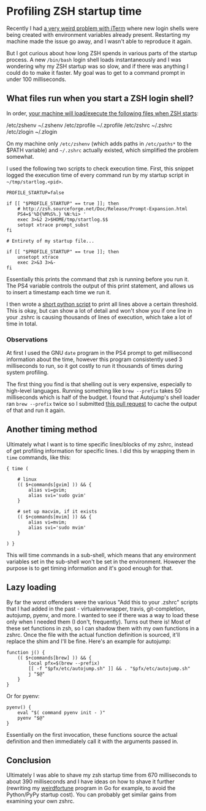 # Profiling ZSH startup time

Recently I had [a very weird problem with iTerm][problem] where new login
shells were being created with environment variables already present.
Restarting my machine made the issue go away, and I wasn't able to reproduce it
again.

But I got curious about how long ZSH spends in various parts of the startup
process. A new `/bin/bash` login shell loads instantaneously and I was
wondering why my ZSH startup was so slow, and if there was anything I could do
to make it faster. My goal was to get to a command prompt in under 100
milliseconds.

## What files run when you start a ZSH login shell?

In order, [your machine will load/execute the following files when ZSH
starts][startup]:

/etc/zshenv
~/.zshenv
/etc/zprofile
~/.zprofile
/etc/zshrc
~/.zshrc
/etc/zlogin
~/.zlogin

On my machine only `/etc/zshenv` (which adds paths in `/etc/paths*` to the
$PATH variable) and `~/.zshrc` actually existed, which simplified the problem
somewhat.

I used the following two scripts to check execution time. First, this snippet
logged the execution time of every command run by my startup script in
`~/tmp/startlog.<pid>`.

    PROFILE_STARTUP=false

    if [[ "$PROFILE_STARTUP" == true ]]; then
        # http://zsh.sourceforge.net/Doc/Release/Prompt-Expansion.html
        PS4=$'%D{%M%S%.} %N:%i> '
        exec 3>&2 2>$HOME/tmp/startlog.$$
        setopt xtrace prompt_subst
    fi

    # Entirety of my startup file...

    if [[ "$PROFILE_STARTUP" == true ]]; then
        unsetopt xtrace
        exec 2>&3 3>&-
    fi

Essentially this prints the command that zsh is running before you run it. The
PS4 variable controls the output of this print statement, and allows us to
insert a timestamp each time we run it.

I then wrote a [short python script][script] to print all lines above a certain
threshold. This is okay, but can show a lot of detail and won't show you if one
line in your .zshrc is causing thousands of lines of execution, which take
a lot of time in total.

### Observations

At first I used the GNU `date` program in the PS4 prompt to get millisecond
information about the time, however this program consistently used 3
milliseconds to run, so it got costly to run it thousands of times during
system profiling.

The first thing you find is that shelling out is very expensive, especially
to high-level languages. Running something like `brew --prefix` takes 50
milliseconds which is half of the budget. I found that Autojump's shell loader
ran `brew --prefix` twice so I submitted [this pull request][pr] to cache the
output of that and run it again.

## Another timing method

Ultimately what I want is to time specific lines/blocks of my zshrc, instead of
get profiling information for specific lines. I did this by wrapping them in
`time` commands, like this:

    { time (

        # linux
        (( $+commands[gvim] )) && {
            alias vi=gvim;
            alias svi='sudo gvim'
        }

        # set up macvim, if it exists
        (( $+commands[mvim] )) && {
            alias vi=mvim;
            alias svi='sudo mvim'
        }

    ) }

This will time commands in a sub-shell, which means that any environment
variables set in the sub-shell won't be set in the environment. However the
purpose is to get timing information and it's good enough for that.

## Lazy loading

By far the worst offenders were the various "Add this to your .zshrc" scripts
that I had added in the past - virtualenvwrapper, travis, git-completion,
autojump, pyenv, and more. I wanted to see if there was a way to load these
only when I needed them (I don't, frequently). Turns out there is! Most of
these set functions in zsh, so I can shadow them with my own functions in
a zshrc. Once the file with the actual function definition is sourced, it'll
replace the shim and I'll be fine. Here's an example for autojump:

    function j() {
        (( $+commands[brew] )) && {
            local pfx=$(brew --prefix)
            [[ -f "$pfx/etc/autojump.sh" ]] && . "$pfx/etc/autojump.sh"
            j "$@"
        }
    }

Or for pyenv:

    pyenv() {
        eval "$( command pyenv init - )"
        pyenv "$@"
    }

Essentially on the first invocation, these functions source the actual
definition and then immediately call it with the arguments passed in.

## Conclusion

Ultimately I was able to shave my zsh startup time from 670 milliseconds to
about 390 milliseconds and I have ideas on how to shave it further (rewriting
my [weirdfortune][weirdfortune] program in Go for example, to avoid the
Python/PyPy startup cost). You can probably get similar gains from examining
your own zshrc.

[problem]: https://code.google.com/p/iterm2/issues/detail?id=3328&sort=-id
[startup]: http://shreevatsa.wordpress.com/2008/03/30/zshbash-startup-files-loading-order-bashrc-zshrc-etc/
[script]: https://bitbucket.org/kevinburke/small-dotfiles/src/c09252b66f4320d85576517abb53d14a2c731766/scripts/parse_zsh_startup.py?at=master
[pr]: https://github.com/joelthelion/autojump/pull/331
[weirdfortune]: https://github.com/kevinburke/weirdfortune
